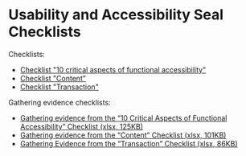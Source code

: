 # Usability and Accessibility Seal Checklists

Checklists:

- [Checklist "10 critical aspects of functional accessibility"](checklist-10aspects.html)
- [Checklist "Content"](checklist-content.html)
- [Checklist "Transaction"](checklist-transaction.html)

Gathering evidence checklists:

- [Gathering evidence from the “10 Critical Aspects of Functional Accessibility” Checklist (xlsx, 125KB)](10_functional_aspects.xlsx)
- [Gathering evidence from the “Content” Checklist (xlsx, 101KB)](content.xlsx)
- [Gathering Evidence from the “Transaction” Checklist (xlsx, 86KB)](transaction.xlsx)
